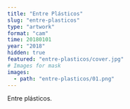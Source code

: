 ```yaml
---
title: "Entre Plásticos"
slug: "entre-plasticos"
type: "artwork"
format: "cam"
time: 20180101
year: "2018"
hidden: true
featured: "entre-plasticos/cover.jpg"
# Images for mask
images:
  - path: "entre-plasticos/01.png"
---
```

Entre plásticos.